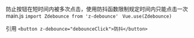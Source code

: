 防止按钮在短时间内被多次点击，使用防抖函数限制规定时间内只能点击一次
main.js
`import Zdebounce from 'z-debounce' `
`Vue.use(Zdebounce)`

引用
`<button z-debounce="debounceClick">防抖</button>`

<!-- npm config set registry https://registry.npmjs.org/
npm config set registry https://registry.npm.taobao.org/ -->